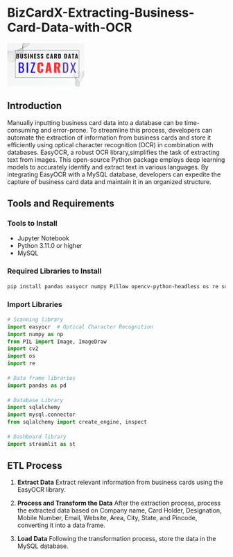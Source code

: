 # BizCardX-Extracting-Business-Card-Data-with-OCR
![BizCardX](https://github.com/Benny-752/BizCardX-Extracting-Business-Card-Data-with-OCR/blob/main/BizCardX2.png)

## Introduction 
Manually inputting business card data into a database can be time-consuming and error-prone. To streamline this process, developers can automate the extraction of information from business cards and store it efficiently using optical character recognition (OCR) in combination with databases. EasyOCR, a robust OCR library,simplifies the task of extracting text from images. This open-source Python package employs deep learning models to accurately identify and extract text in various languages. By integrating EasyOCR with a MySQL database, developers can expedite the capture of business card data and maintain it in an organized structure.

## Tools and Requirements
### Tools to Install
- Jupyter Notebook
- Python 3.11.0 or higher
- MySQL

### Required Libraries to Install
```bash
pip install pandas easyocr numpy Pillow opencv-python-headless os re sqlalchemy mysql-connector-python streamlit
```

### Import Libraries
```python
# Scanning library
import easyocr  # Optical Character Recognition
import numpy as np
from PIL import Image, ImageDraw
import cv2
import os
import re

# Data frame libraries
import pandas as pd

# Database Library
import sqlalchemy
import mysql.connector
from sqlalchemy import create_engine, inspect

# Dashboard library
import streamlit as st
```

## ETL Process
1. **Extract Data**
   Extract relevant information from business cards using the EasyOCR library.

2. **Process and Transform the Data**
   After the extraction process, process the extracted data based on Company name, Card Holder, Designation, Mobile Number, Email, Website, Area, City, State, and Pincode, converting it into a data frame.

3. **Load Data**
   Following the transformation process, store the data in the MySQL database.
